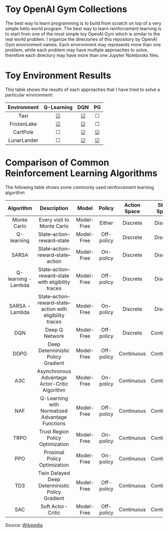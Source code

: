 # Toy OpenAI Gym Collections
The best way to learn programming is to build from scratch on top of a very simple hello world program. The best way to learn reinforcement learning is to start from one of the most simple toy OpenAI Gym which is similar to the real world problem. I organize the directories of this repository by OpenAI Gym environment names. Each environment may represents more than one problem, while each problem may have multiple approaches to solve, therefore each directory may have more than one Jupyter Notebooks files.

# Toy Environment Results
This table shows the results of each approaches that I have tried to solve a particular environment:

| Environment | Q-Learning | DQN | PG |
|:-:|:-:|:-:|:-:|
| Taxi        | [&#9745;](Taxi/taxi_v3%40QLearning%23numpy.ipynb) | [&#9745;](Taxi/taxi_v3%40DQN%23keras.ipynb) | &#9744; |
| FrozenLake  | [&#9745;](FrozenLake/FrozenLake8x8_v0%40QLearning%23numpy.ipynb) | [&#9745;](FrozenLake/FrozenLake8x8_v0%40DQN%23keras.ipynb) | &#9744; |
| CartPole    | &#9744; | [&#9745;](CartPole/cartpole_v1%40DQN%23keras.ipynb) | [&#9745;](CartPole/cartpole_v1%40PG%23pytorch.ipynb) |
| LunarLander | &#9744; | [&#9745;](LunarLander/lunarlander_v2%40DQN%23keras.ipynb) | [&#9745;](LunarLander/lunarlander_v2%40PG%23pytorch.ipynb) |


# Comparison of Common Reinforcement Learning Algorithms
The following table shows some commonly used reinforcement learning algorithm

| Algorithm 	| Description 	| Model 	| Policy 	| Action Space 	| State Space 	| Operator 	|
|:-:	|:-:	|:-:	|:-:	|:-:	|:-:	|:-:	|
| Monte Carlo 	| Every visit to Monte Carlo 	| Model-Free 	| Either 	| Discrete 	| Discrete 	| Sample-means 	|
| Q-learning 	| State–action–reward–state 	| Model-Free 	| Off-policy 	| Discrete 	| Discrete 	| Q-value 	|
| SARSA 	| State–action–reward–state–action 	| Model-Free 	| On-policy 	| Discrete 	| Discrete 	| Q-value 	|
| Q-learning - Lambda 	| State–action–reward–state with eligibility traces 	| Model-Free 	| Off-policy 	| Discrete 	| Discrete 	| Q-value 	|
| SARSA - Lambda 	| State–action–reward–state–action with eligibility traces 	| Model-Free 	| On-policy 	| Discrete 	| Discrete 	| Q-value 	|
| DQN 	| Deep Q Network 	| Model-Free 	| Off-policy 	| Discrete 	| Continuous 	| Q-value 	|
| DDPG 	| Deep Deterministic Policy Gradient 	| Model-Free 	| Off-policy 	| Continuous 	| Continuous 	| Q-value 	|
| A3C 	| Asynchronous Advantage Actor-Critic Algorithm 	| Model-Free 	| On-policy 	| Continuous 	| Continuous 	| Advantage 	|
| NAF 	| Q-Learning with Normalized Advantage Functions 	| Model-Free 	| Off-policy 	| Continuous 	| Continuous 	| Advantage 	|
| TRPO 	| Trust Region Policy Optimization 	| Model-Free 	| On-policy 	| Continuous 	| Continuous 	| Advantage 	|
| PPO 	| Proximal Policy Optimization 	| Model-Free 	| On-policy 	| Continuous 	| Continuous 	| Advantage 	|
| TD3 	| Twin Delayed Deep Deterministic Policy Gradient 	| Model-Free 	| Off-policy 	| Continuous 	| Continuous 	| Q-value 	|
| SAC 	| Soft Actor-Critic 	| Model-Free 	| Off-policy 	| Continuous 	| Continuous 	| Advantage 	|

Source: [Wikipedia](https://en.wikipedia.org/wiki/Reinforcement_learning#Comparison_of_reinforcement_learning_algorithms)
